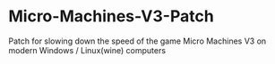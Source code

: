 # Micro-Machines-V3-Patch
Patch for slowing down the speed of the game Micro Machines V3 on modern Windows / Linux(wine) computers
